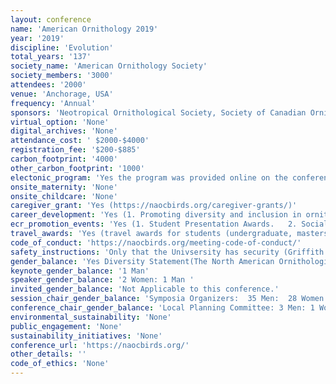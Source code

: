 ```yaml
---
layout: conference 
name: 'American Ornithology 2019'
year: '2019'
discipline: 'Evolution'
total_years: '137'
society_name: 'American Ornithology Society'
society_members: '3000'
attendees: '2000'
venue: 'Anchorage, USA'
frequency: 'Annual'
sponsors: 'Neotropical Ornithological Society, Society of Canadian Ornithologists, Birds Caribbean, para la Naturaleza, CIPAMEX, AOS, BOU, The WaterBird Society'
virtual_option: 'None'
digital_archives: 'None'
attendance_cost: ' $2000-$4000'
registration_fee: '$200-$885'
carbon_footprint: '4000'
other_carbon_footprint: '1000'
electonic_program: 'Yes the program was provided online on the conference website (https://americanornithology.org/about/governance/diversity-statement/)'
onsite_maternity: 'None'
onsite_childcare: 'None'
caregiver_grant: 'Yes (https://naocbirds.org/caregiver-grants/)'
career_development: 'Yes (1. Promoting diversity and inclusion in ornithology – mini discussions.   2.Life-cycle Transitions: A workshop for academic and non-academic early-career ornithologists preparing for the next stage.  3. Community Engaged Research: How, where, when, & why?    4.Increasing Your Success and Social Capital in Conservation.  5.Working with data collected by citizen scientists – challenges and opportunities for ornithologists.  6.Introduction to Motus WTS: project planning, equipment, and data management)'
ecr_promotion_events: 'Yes (1. Student Presentation Awards.   2. Social reception following the Early Professionals Mini-Talk Symposium, which will provide a chance to meet with the participants and other early career and mid/senior ornithologists:We invite you to submit an abstract for consideration as a presentation during the 7th Annual Early Professionals Mini-Talk Symposium that will be part of the North American Ornithological Conference (NAOC) in San Juan, Puerto Rico, from 10–15 August. The Early Professionals Mini-Talk Symposium is designed to highlight the exciting research and professional activities performed by ornithologists in the early stages of their careers (i.e. have defended their PhD in the past 7 years, pursuing/initiating a research career, in the first five years of an agency/private sector position, etc). During this lively and fast-paced event, participants will have 4 minutes and 30 seconds to showcase their recent professional advances, the techniques they employ, the future directions their career will take, and their broader identity as ornithologists. At the conclusion of the talks, the participants will sit as a panel to take questions from the audience on their visions of where ornithology is headed, and how they see themselves contributing. The organizers will prepare some questions ahead of time, but will also take questions from the audience. This event will be live tweeted, therefore participants will be asked to submit a tweet (280 characters) summarizing their research program prior to the symposium. Please note that participation in this symposium does NOT preclude you from also submitting an abstract for the normal program; you may participate in both. Following the talks there will be an Early Professional Social, a chance to meet with the participants and other early career and senior ornithologists. To give all attendees the opportunity to learn about these early career researchers, the symposium is a stand-alone event. Please stay tuned for the exact times and locations.  Goal of the Symposium The goal is to introduce yourself to the audience, which will contain ornithologists both inside and outside of your field, and get them excited about your career trajectory. You are encouraged to be broad and present the big picture. This forum is meant for you to showcase you as a scientist and what your contributions are to the field (both present and future), and NOT the specific details of your most recent paper. Your abstract should be a professional summary and provide the overarching question guiding your research, main research themes, and the tools you use to address your research questions or other professional goals, examples of projects you have worked on, and a discussion of your future directions. There are many ways to approach this abstract and presentation—make it your own. The goal is to communicate who you are as a scientist.ow you achieve that goal is up to you.)'
travel_awards: 'Yes (travel awards for students (undergraduate, masters, and doctoral) as well as postdocs to help defray expenses: Student & Postdoc Travel & Presentation Awards)'
code_of_conduct: 'https://naocbirds.org/meeting-code-of-conduct/'
safety_instructions: 'Only that the Univsersity has security (Griffith University Security Security services are available 24-hours on all Griffith University campuses and are handled by the Campus Support Team. If the campus Security Office is unattended, a telephone is available at the front of each office to contact the team or alternatively call 1800 800 707 (free call) anywhere on campus. A Griffith security office is located on South Bank Campus in S03 building, in the Courtyard next to the APCHE Lecture Theatre S05_2.04 (map). For more information about Griffith Security, go to: https://www.griffith.edu.au/security Police may be contacted where there is suspected criminal activity. In an emergency call Fire, Ambulance, and Police on 000 or 112 from a mobile.)'
gender_balance: 'Yes Diversity Statement(The North American Ornithological Conference (NAOC) welcomes and warmly encourages participation in our meetings by all individuals regardless of gender identity and/or expression, race, ethnicity, nation of origin, citizenship status, religion, age, marital status, sexual orientation, disabilities, or any other protected status. We are committed to providing a safe, open, and bias-free environment, and to achieving and maintaining diversity in meetings, membership, leadership, volunteers, and staff, and to promoting equality of opportunity and treatment for all. We embrace diversity for its power to develop new ideas, and to foster a productive environment through the introduction of different backgrounds, perspectives, and experiences. In representing the field of ornithology, we strive to lead by example as advocates for equality, diversity, and inclusion.)'
keynote_gender_balance: '1 Man'
speaker_gender_balance: '2 Women: 1 Man '
invited_gender_balance: 'Not Applicable to this conference.'
session_chair_gender_balance: 'Symposia Organizers:  35 Men:  28 Women'
conference_chair_gender_balance: 'Local Planning Committee: 3 Men: 1 Woman.   Steering Committee: 9 Women: 5 Men.   Scien tific Program Committee: 4 Men: 4 Women'
environmental_sustainability: 'None'
public_engagement: 'None'
sustainability_initiatives: 'None'
conference_url: 'https://naocbirds.org/'
other_details: ''
code_of_ethics: 'None'
---
```

